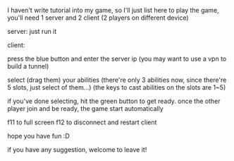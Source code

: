 I haven't write tutorial into my game, so I'll just list here
to play the game, you'll need 1 server and 2 client (2 players on different device)

server:
just run it

client:

press the blue button and enter the server ip (you may want to use a vpn to build a tunnel)

select (drag them) your abilities (there're only 3 abilities now, since there're 5 slots, just select of them...) (the keys to cast abilities on the slots are 1~5)

if you've done selecting, hit the green button to get ready. once the other player join and be ready, the game start automatically

f11 to full screen
f12 to disconnect and restart client

hope you have fun :D

if you have any suggestion, welcome to leave it!


